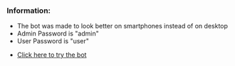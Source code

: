 ### Information:
  * The bot was made to look better on smartphones instead of on desktop
  * Admin Password is "admin"
  * User Password is "user"
  - [Click here to try the bot](https://script.google.com/macros/s/AKfycbxpvo-H6A3qVoaK0qpoLW9XtMV8znNb1mc-1IctKJXXtLFA6dw/exec)
